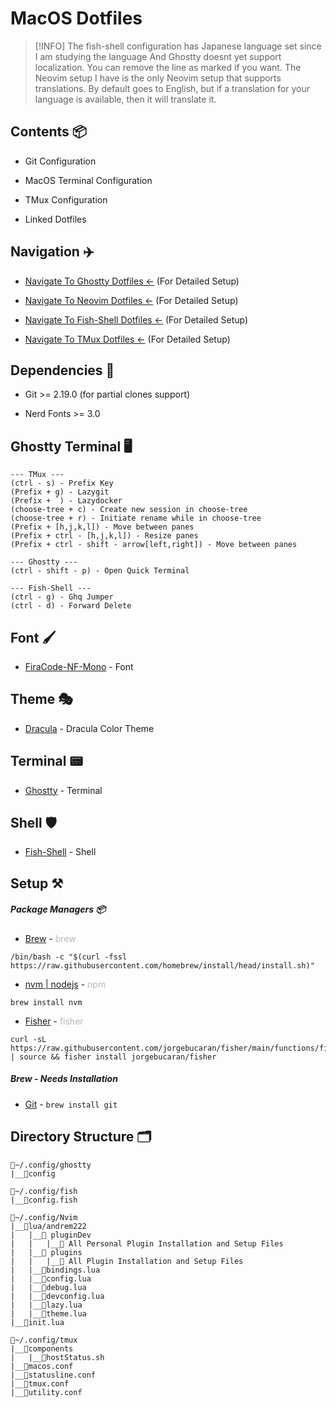 # MacOS Dotfiles

> [!INFO]
> The fish-shell configuration has Japanese language set since I am studying the language
> And Ghostty doesnt yet support localization. You can remove the line as marked if you want.
> The Neovim setup I have is the only Neovim setup that supports translations. By default goes to
> English, but if a translation for your language is available, then it will translate it.

## Contents 📦

- Git Configuration

- MacOS Terminal Configuration

- TMux Configuration

- Linked Dotfiles

## Navigation ✈️

- [Navigate To Ghostty Dotfiles <-](https://github.com/AndreM222/ghostty) (For Detailed Setup)

- [Navigate To Neovim Dotfiles <-](https://github.com/AndreM222/nvim) (For Detailed Setup)

- [Navigate To Fish-Shell Dotfiles <-](https://github.com/AndreM222/fish) (For Detailed Setup)

- [Navigate To TMux Dotfiles <-](https://github.com/AndreM222/tmux) (For Detailed Setup)

## Dependencies 📃

- Git >= 2.19.0 (for partial clones support)

- Nerd Fonts >= 3.0

## Ghostty Terminal 🖥️

```
--- TMux ---
(ctrl - s) - Prefix Key
(Prefix + g) - Lazygit
(Prefix + `) - Lazydocker
(choose-tree + c) - Create new session in choose-tree
(choose-tree + r) - Initiate rename while in choose-tree
(Prefix + [h,j,k,l]) - Move between panes
(Prefix + ctrl - [h,j,k,l]) - Resize panes
(Prefix + ctrl - shift - arrow[left,right]) - Move between panes
```

```
--- Ghostty ---
(ctrl - shift - p) - Open Quick Terminal
```

```
--- Fish-Shell ---
(ctrl - g) - Ghq Jumper
(ctrl - d) - Forward Delete
```

## Font 🖌️

- [FiraCode-NF-Mono](https://www.nerdfonts.com/font-downloads) - Font

## Theme 🎭

- [Dracula](https://draculatheme.com/windows-terminal) - Dracula Color Theme

## Terminal 📟

- [Ghostty](https://ghostty.org/) - Terminal

## Shell 🛡️

- [Fish-Shell](https://fishshell.com/) - Shell

## Setup ⚒️

##### Package Managers 📦

- [Brew](https://github.com/coreybutler/nvm-windows) - <span style="opacity:30%">brew</span>
```
/bin/bash -c "$(curl -fssl https://raw.githubusercontent.com/homebrew/install/head/install.sh)"
```

- [nvm | nodejs](https://github.com/nvm-sh/nvm) - <span style="opacity:30%">npm</span>
```
brew install nvm
```

- [Fisher](https://github.com/jorgebucaran/fisher) - <span style="opacity:30%">fisher</span>
```
curl -sL https://raw.githubusercontent.com/jorgebucaran/fisher/main/functions/fisher.fish | source && fisher install jorgebucaran/fisher
```

##### Brew - Needs Installation

- [Git](https://git-scm.com/download/win) - `brew install git`

## Directory Structure 🗂️

```
📂~/.config/ghostty
|__📄config

📂~/.config/fish
|__📄config.fish

📂~/.config/Nvim
|__📂lua/andrem222
|   |__📂 pluginDev
|   |   |__📑 All Personal Plugin Installation and Setup Files
|   |__📂 plugins
|   |   |__📑 All Plugin Installation and Setup Files
|   |__📄bindings.lua
|   |__📄config.lua
|   |__📄debug.lua
|   |__📄devconfig.lua
|   |__📄lazy.lua
|   |__📄theme.lua
|__📄init.lua

📂~/.config/tmux
|__📂components
|   |__📄hostStatus.sh
|__📄macos.conf
|__📄statusline.conf
|__📄tmux.conf
|__📄utility.conf
```
